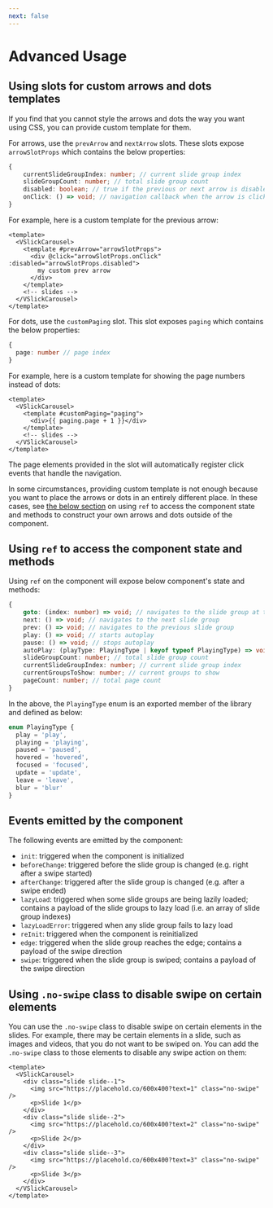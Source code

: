 ```yaml
---
next: false
---
```


# Advanced Usage

## Using slots for custom arrows and dots templates

If you find that you cannot style the arrows and dots the way you want using CSS, you can provide custom template for them.

For arrows, use the `prevArrow` and `nextArrow` slots. These slots expose `arrowSlotProps` which contains the below properties:

```ts
{
    currentSlideGroupIndex: number; // current slide group index
    slideGroupCount: number; // total slide group count
    disabled: boolean; // true if the previous or next arrow is disabled
    onClick: () => void; // navigation callback when the arrow is clicked
}
```

For example, here is a custom template for the previous arrow:

```vue
<template>
  <VSlickCarousel>
    <template #prevArrow="arrowSlotProps">
      <div @click="arrowSlotProps.onClick" :disabled="arrowSlotProps.disabled">
        my custom prev arrow
      </div>
    </template>
    <!-- slides -->
  </VSlickCarousel>
</template>
```

For dots, use the `customPaging` slot. This slot exposes `paging` which contains the below properties:

```ts
{
  page: number // page index
}
```

For example, here is a custom template for showing the page numbers instead of dots:

```vue
<template>
  <VSlickCarousel>
    <template #customPaging="paging">
      <div>{{ paging.page + 1 }}</div>
    </template>
    <!-- slides -->
  </VSlickCarousel>
</template>
```

The page elements provided in the slot will automatically register click events that handle the navigation.

In some circumstances, providing custom template is not enough because you want
to place the arrows or dots in an entirely different place. In these cases, see
[the below section](#using-ref-to-access-the-component-state-and-methods) on
using `ref` to access the component state and methods to construct your own arrows and dots outside of the component.

## Using `ref` to access the component state and methods

Using `ref` on the component will expose below component's state and methods:

```ts
{
    goto: (index: number) => void; // navigates to the slide group at the given index
    next: () => void; // navigates to the next slide group
    prev: () => void; // navigates to the previous slide group
    play: () => void; // starts autoplay
    pause: () => void; // stops autoplay
    autoPlay: (playType: PlayingType | keyof typeof PlayingType) => void // changes autoplay status
    slideGroupCount: number; // total slide group count
    currentSlideGroupIndex: number; // current slide group index
    currentGroupsToShow: number; // current groups to show
    pageCount: number; // total page count
}
```

In the above, the `PlayingType` enum is an exported member of the library and defined as below:

```ts
enum PlayingType {
  play = 'play',
  playing = 'playing',
  paused = 'paused',
  hovered = 'hovered',
  focused = 'focused',
  update = 'update',
  leave = 'leave',
  blur = 'blur'
}
```

## Events emitted by the component

The following events are emitted by the component:

- `init`: triggered when the component is initialized
- `beforeChange`: triggered before the slide group is changed (e.g. right after a swipe started)
- `afterChange`: triggered after the slide group is changed (e.g. after a swipe ended)
- `lazyLoad`: triggered when some slide groups are being lazily loaded; contains a payload of the slide groups to lazy load (i.e. an array of slide group indexes)
- `lazyLoadError`: triggered when any slide group fails to lazy load
- `reInit`: triggered when the component is reinitialized
- `edge`: triggered when the slide group reaches the edge; contains a payload of the swipe direction
- `swipe`: triggered when the slide group is swiped; contains a payload of the swipe direction

## Using `.no-swipe` class to disable swipe on certain elements

You can use the `.no-swipe` class to disable swipe on certain elements in the slides. For example, there may be certain elements in a slide, such as images and videos, that you do not want to be swiped on. You can add the `.no-swipe` class to those elements to disable any swipe action on them:

```vue
<template>
  <VSlickCarousel>
    <div class="slide slide--1">
      <img src="https://placehold.co/600x400?text=1" class="no-swipe" />
      <p>Slide 1</p>
    </div>
    <div class="slide slide--2">
      <img src="https://placehold.co/600x400?text=2" class="no-swipe" />
      <p>Slide 2</p>
    </div>
    <div class="slide slide--3">
      <img src="https://placehold.co/600x400?text=3" class="no-swipe" />
      <p>Slide 3</p>
    </div>
  </VSlickCarousel>
</template>
```
